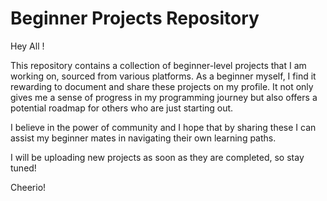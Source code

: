 # Beginner Projects Repository

Hey All !

This repository contains a collection of beginner-level projects that I am working on, sourced from various platforms. As a beginner myself, I find it rewarding to document and share these projects on my profile. It not only gives me a sense of progress in my programming journey but also offers a potential roadmap for others who are just starting out.

I believe in the power of community and I hope that by sharing these I can assist my beginner mates in navigating their own learning paths. 

I will be uploading new projects as soon as they are completed, so stay tuned!

Cheerio!
